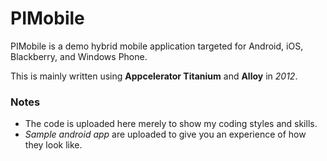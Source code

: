 # PIMobile

PIMobile is a demo hybrid mobile application targeted for Android, iOS, Blackberry, and Windows Phone.

This is mainly written using **Appcelerator Titanium** and **Alloy** in *2012*. 

### Notes

- The code is uploaded here merely to show my coding styles and skills.
- *Sample android app* are uploaded to give you an experience of how they look like.
